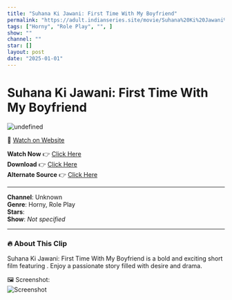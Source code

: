 ```yaml
---
title: "Suhana Ki Jawani: First Time With My Boyfriend"
permalink: "https://adult.indianseries.site/movie/Suhana%20Ki%20Jawani%3A%20First%20Time%20With%20My%20Boyfriend"
tags: ["Horny", "Role Play", "", ]
show: ""
channel: ""
star: []
layout: post
date: "2025-01-01"
---
```


# Suhana Ki Jawani: First Time With My Boyfriend

![undefined](https://desisins.com/wp-content/uploads/2024/08/Suhana-Ki-Jawani-First-Time-With-BF-RP-DesiSins.com_.jpg)

🔗 [Watch on Website](https://adult.indianseries.site/movie/Suhana%20Ki%20Jawani%3A%20First%20Time%20With%20My%20Boyfriend)

**Watch Now** 👉 [Click Here](https://adult.indianseries.site/movie/Suhana%20Ki%20Jawani%3A%20First%20Time%20With%20My%20Boyfriend)  
**Download** 👉 [Click Here](https://adult.indianseries.site/movie/Suhana%20Ki%20Jawani%3A%20First%20Time%20With%20My%20Boyfriend)  
**Alternate Source** 👉 [Click Here](https://adult.indianseries.site/movie/Suhana%20Ki%20Jawani%3A%20First%20Time%20With%20My%20Boyfriend)

---

**Channel**: Unknown  
**Genre**: Horny, Role Play  
**Stars**:   
**Show**: *Not specified*

---

### 🔥 About This Clip

Suhana Ki Jawani: First Time With My Boyfriend is a bold and exciting short film featuring . Enjoy a passionate story filled with desire and drama.
 
🖼️ Screenshot:  
![Screenshot](https://desisins.com/wp-content/uploads/2024/08/Suhana-Ki-Jawani-First-Time-With-BF-RP-DesiSins.com_.jpg)
